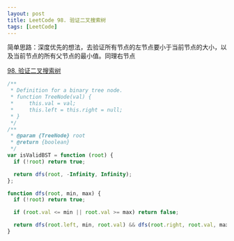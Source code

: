 ```yaml
---
layout: post
title: LeetCode 98. 验证二叉搜索树
tags: [LeetCode]
---
```


简单思路：深度优先的想法，去验证所有节点的左节点要小于当前节点的大小，以及当前节点的所有父节点的最小值。同理右节点

[98. 验证二叉搜索树](https://leetcode-cn.com/problems/validate-binary-search-tree/)

```js
/**
 * Definition for a binary tree node.
 * function TreeNode(val) {
 *     this.val = val;
 *     this.left = this.right = null;
 * }
 */
/**
 * @param {TreeNode} root
 * @return {boolean}
 */
var isValidBST = function (root) {
  if (!root) return true;

  return dfs(root, -Infinity, Infinity);
};

function dfs(root, min, max) {
  if (!root) return true;

  if (root.val <= min || root.val >= max) return false;

  return dfs(root.left, min, root.val) && dfs(root.right, root.val, max);
}
```
